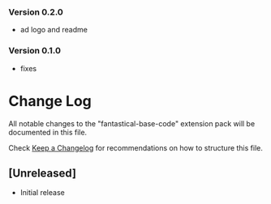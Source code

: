 ### Version 0.2.0
- ad logo and readme

### Version 0.1.0
- fixes

# Change Log
All notable changes to the "fantastical-base-code" extension pack will be documented in this file.

Check [Keep a Changelog](http://keepachangelog.com/) for recommendations on how to structure this file.

## [Unreleased]
- Initial release
